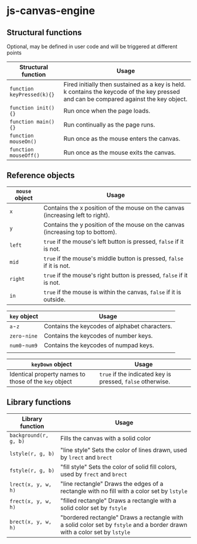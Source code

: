 # js-canvas-engine


## Structural functions
Optional, may be defined in user code and will be triggered at different points

| Structural function | Usage |
| --- | --- |
| `function keyPressed(k){}` | Fired initially then sustained as a key is held. k contains the keycode of the key pressed and can be compared against the key object. |
| `function init(){}` | Run once when the page loads. |
| `function main(){}` | Run continually as the page runs. |
| `function mouseOn()` | Run once as the mouse enters the canvas. |
| `function mouseOff()` | Run once as the mouse exits the canvas. |

## Reference objects

| `mouse` object | Usage |
| --- | --- |
| `x` | Contains the x position of the mouse on the canvas (increasing left to right). |
| `y` | Contains the y position of the mouse on the canvas (increasing top to bottom). |
| `left` | `true` if the mouse's left button is pressed, `false` if it is not. |
| `mid` | `true` if the mouse's middle button is pressed, `false` if it is not. |
| `right` | `true` if the mouse's right button is pressed, `false` if it is not. |
| `in` | `true` if the mouse is within the canvas, `false` if it is outside. |

| `key` object | Usage |
| --- | --- |
| `a`-`z` | Contains the keycodes of alphabet characters. |
| `zero`-`nine` | Contains the keycodes of number keys. |
| `num0`-`num9` | Contains the keycodes of numpad keys. |
| | |

| `keyDown` object | Usage |
| --- | --- |
| Identical property names to those of the `key` object | `true` if the indicated key is pressed, `false` otherwise. |

## Library functions

| Library function | Usage |
| ----------- | --- |
| `background(r, g, b)` | Fills the canvas with a solid color |
| `lstyle(r, g, b)` | "line style" Sets the color of lines drawn, used by `lrect` and `brect` |
| `fstyle(r, g, b)` | "fill style" Sets the color of solid fill colors, used by `frect` and `brect` |
| `lrect(x, y, w, h)` | "line rectangle" Draws the edges of a rectangle with no fill with a color set by `lstyle` |
| `frect(x, y, w, h)` | "filled rectangle" Draws a rectangle with a solid color set by `fstyle` |
| `brect(x, y, w, h)` | "bordered rectangle" Draws a rectangle with a solid color set by `fstyle` and a border drawn with a color set by `lstyle`|
